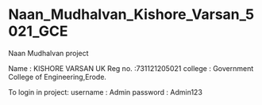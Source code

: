 # Naan_Mudhalvan_Kishore_Varsan_5021_GCE
Naan Mudhalvan project

Name : KISHORE VARSAN UK
Reg no. :731121205021
college : Government College of Engineering,Erode.

To login in project:
username : Admin
password : Admin123
